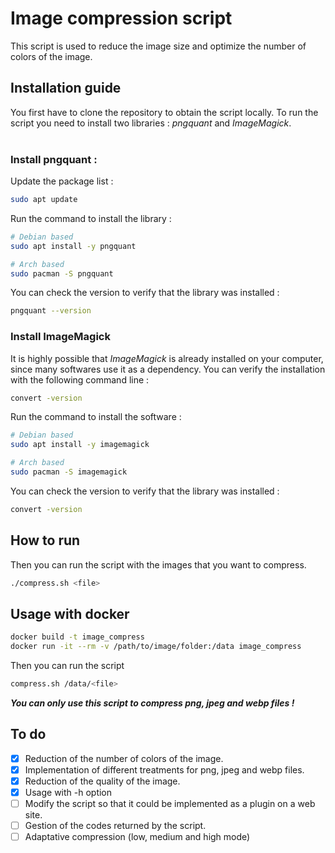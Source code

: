# Image compression script 
This script is used to reduce the image size and optimize the number of colors of the image.
## Installation guide
You first have to clone the repository to obtain the script locally.
To run the script you need to install two libraries : *pngquant* and *ImageMagick*. <br><br>
### Install pngquant : <br>
Update the package list : 
```bash
sudo apt update
```
Run the command to install the library : 
```bash
# Debian based
sudo apt install -y pngquant

# Arch based
sudo pacman -S pngquant
```
You can check the version to verify that the library was installed : 
```bash
pngquant --version
```
### Install ImageMagick
It is highly possible that *ImageMagick* is already installed on your computer, since many softwares use it as a dependency. You can verify the installation with the following command line :
```bash
convert -version
```
Run the command to install the software :
```bash
# Debian based
sudo apt install -y imagemagick

# Arch based
sudo pacman -S imagemagick
```
You can check the version to verify that the library was installed : 
```bash
convert -version
```

## How to run
Then you can run the script with the images that you want to compress. <br>

```bash
./compress.sh <file>
```

## Usage with docker
```bash
docker build -t image_compress
docker run -it --rm -v /path/to/image/folder:/data image_compress
```

Then you can run the script
```bash
compress.sh /data/<file>
```

***You can only use this script to compress png, jpeg and webp files !***

## To do
- [x] Reduction of the number of colors of the image.
- [x] Implementation of different treatments for png, jpeg and webp files.
- [x] Reduction of the quality of the image.
- [x] Usage with -h option
- [ ] Modify the script so that it could be implemented as a plugin on a web site.
- [ ] Gestion of the codes returned by the script.
- [ ] Adaptative compression (low, medium and high mode)